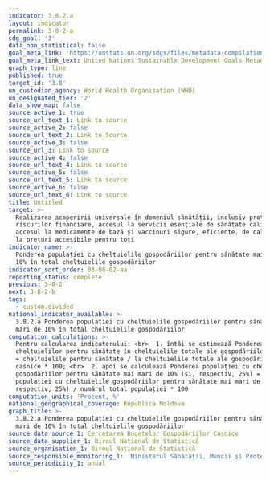 ```yaml
---
indicator: 3.8.2.a
layout: indicator
permalink: 3-8-2-a
sdg_goal: '3'
data_non_statistical: false
goal_meta_link: 'https://unstats.un.org/sdgs/files/metadata-compilation/Metadata-Goal-3.pdf'
goal_meta_link_text: United Nations Sustainable Development Goals Metadata (PDF 4.0 MB)
graph_type: line
published: true
target_id: '3.8'
un_custodian_agency: World Health Organisation (WHO)
un_designated_tier: '2'
data_show_map: false
source_active_1: true
source_url_text_1: Link to source
source_active_2: false
source_url_text_2: Link to Source
source_active_3: false
source_url_3: Link to source
source_active_4: false
source_url_text_4: Link to source
source_active_5: false
source_url_text_5: Link to source
source_active_6: false
source_url_text_6: Link to source
title: Untitled
target: >-
  Realizarea acoperirii universale în domeniul sănătății, inclusiv protecția
  riscurilor financiare, accesul la servicii esențiale de sănătate calitative și
  accesul la medicamente de bază și vaccinuri sigure, eficiente, de calitate și
  la prețuri accesibile pentru toți
indicator_name: >-
  Ponderea populației cu cheltuielile gospodăriilor pentru sănătate mai mari de
  10% în total cheltuielile gospodăriilor
indicator_sort_order: 03-08-02-aa
reporting_status: complete
previous: 3-8-2
next: 3-8-2-b
tags:
  - custom.divided
national_indicator_available: >-
  3.8.2.a Ponderea populației cu cheltuielile gospodăriilor pentru sănătate mai
  mari de 10% în total cheltuielile gospodăriilor
computation_calculations: >-
  Pentru calcularea indicatorului: <br>  1. întâi se estimează Ponderea
  cheltuielilor pentru sănătate în cheltuielile totale ale gospodăriilor casnice
  = cheltuielile pentru sănătate / la cheltuielile totale ale gospodăriilor
  casnice * 100; <br>  2. apoi se calculează Ponderea populației cu cheltuielile
  gospodăriilor pentru sănătate mai mari de 10% (si, respectiv, 25%) = numărul
  populației cu cheltuielile gospodăriilor pentru sănătate mai mari de 10% (si,
  respectiv, 25%) / numărul total populației * 100
computation_units: 'Procent, %'
national_geographical_coverage: Republica Moldova
graph_title: >-
  3.8.2.a Ponderea populației cu cheltuielile gospodăriilor pentru sănătate mai
  mari de 10% în total cheltuielile gospodăriilor
source_data_source_1: Cercetarea Bugetelor Gospodăriilor Casnice
source_data_supplier_1: Biroul Național de Statistică
source_organisation_1: Biroul Național de Statistică
source_responsible_monitoring_1: 'Ministerul Sănătății, Muncii și Protecției Sociale'
source_periodicity_1: anual
---
```

